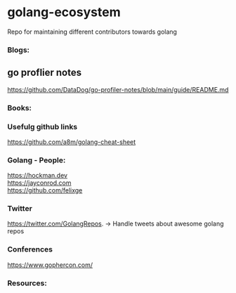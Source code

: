 # golang-ecosystem
Repo for maintaining different contributors towards golang

### Blogs:

go proflier notes
-----------------
https://github.com/DataDog/go-profiler-notes/blob/main/guide/README.md


### Books:



### Usefulg github links
https://github.com/a8m/golang-cheat-sheet


### Golang - People:

https://hockman.dev  <br /> 
https://jayconrod.com <br />
https://github.com/felixge

### Twitter

https://twitter.com/GolangRepos. -> Handle tweets about awesome golang repos


### Conferences
https://www.gophercon.com/


### Resources:  
